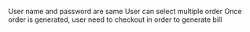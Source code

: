 User name and password are same
User can select multiple order
Once order is generated, user need to checkout in order to generate bill
